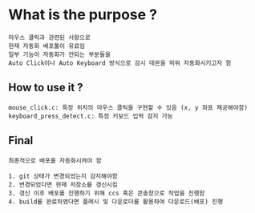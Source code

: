 # What is the purpose ?

```make
마우스 클릭과 관련된 사항으로
현재 자동화 배포툴이 유료임
일부 기능이 자동화가 안되는 부분들을
Auto Click이나 Auto Keyboard 방식으로 감시 데몬을 띄워 자동화시키고자 함
```

## How to use it ?

```make
mouse_click.c: 특정 위치의 마우스 클릭을 구현할 수 있음 (x, y 좌표 제공해야함)
keyboard_press_detect.c: 특정 키보드 입력 감지 가능
```

## Final

```make
최종적으로 배포를 자동화시켜야 함

1. git 상태가 변경되었는지 감지해야함
2. 변경되었다면 현재 저장소를 갱신시킴
3. 갱신 이후 배포를 진행하기 위해 ccs 혹은 콘솔창으로 작업을 진행함
4. build를 완료하였다면 플래시 및 다운로더를 활용하여 다운로드(배포) 진행
```
